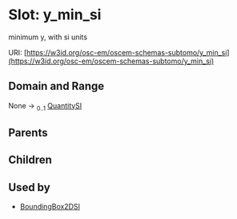 
# Slot: y_min_si

minimum y, with si units

URI: [https://w3id.org/osc-em/oscem-schemas-subtomo/y_min_si](https://w3id.org/osc-em/oscem-schemas-subtomo/y_min_si)


## Domain and Range

None &#8594;  <sub>0..1</sub> [QuantitySI](QuantitySI.md)

## Parents


## Children


## Used by

 * [BoundingBox2DSI](BoundingBox2DSI.md)
